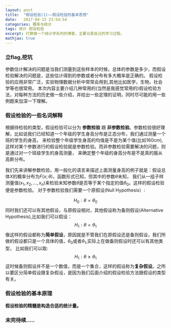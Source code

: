 ```yaml
---
layout: post
title:  "假设检验(1)——假设检验的基本思想" 
date:   2017-04-15 23:54:54
categories: 概率与统计
tags: 统计 假设检验
excerpt: 打算做一个统计学系列的博客，主要记录自己的学习过程。
mathjax: true
---
```


### 立flag,挖坑

参数估计解决的问题是当我们测量到这些样本的时候，总体的参数是多少，而假设检验解决的问题是，这些估计得到的参数或者分布有多大概率是正确的。
假设检验的应用非常广泛，实验物理数据分析中常常会用到,其他比如医学，生物，社会学等也很常用。
本次内容主要介绍几种常用的\(当然是我感觉常用的\)假设检验方法，对每种方法的历史做一些介绍，并给出一些定理的证明，同时尽可能的用一些例题来加深一下理解。

### 假设检验的一些名词解释

根据待检验的类型，假设检验可以分为 **参数检验** 跟 **非参数检验**。参数检验很好理解，比如说我们已经知道一个年级的学生身高分布是正态分布，我们通过测量一个班的学生的身高，
来检验整个年级学生身高的均值是不是为某个值(比如160cm),这样对某个参数进行的假设检验就是参数检验。而非参数检验需要解决的问题，则是通过对一个班级学生的身高测量，
来确定整个年级的身高分布是不是真的服从高斯分布。

我们先来讲解参数检验，用一般化的语言来描述上面测量身高的例子就是：假设总体$X$的概率分布为$F(x;\theta)$，函数形式已知，但其中的参数$\theta$未知，
我们从一组子样测量值$(x_{1},x_{2},...,x_{n})$来检验未知参数$\theta$是否等于某个指定的值$\theta_{0}$。这样的假设检验便是参数检验。
对于参数检验我们需要一个原假设(Null Hypothesis）: 
        <center> $$H_{0}:\theta = \theta_{0}$$ </center> 
同时我们还可以有其他假设，与原假设相对，其他假设称为备则假设(Alternative Hypothesis),比如我们可以假设：
        <center> $$H_{1}:\theta = \theta_{1}$$ </center>
像这样的假设都称为**简单假设**，原因就是不管我们在原假设还是备则假设，我们所做的假设都只是一个具体的值，$\theta_{0}$或者$\theta_{1}$,实际上在做备则假设时还可以有其他类型，
比如我们可以取:
        <center> $$H_{1}:\theta \geq \theta_{1}$$ </center>
这时候备则假设并不是一个数值，而是一个集合，这样的假设称为**复杂假设**。之所以要区分简单假设跟复杂假设，是因为我们后面介绍的假设检验方法跟假设的类型有关。

### 假设检验的基本原理

**假设检验的精髓是构造合适的统计量。**

### 未完待续.....

